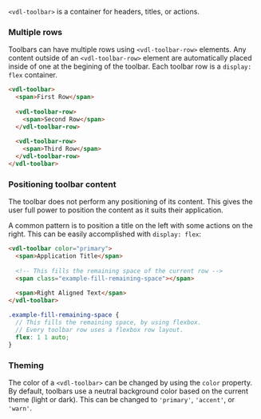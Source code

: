 `<vdl-toolbar>` is a container for headers, titles, or actions.

<!-- example(toolbar-overview) -->

### Multiple rows
Toolbars can have multiple rows using `<vdl-toolbar-row>` elements. Any content outside of an 
`<vdl-toolbar-row>` element are automatically placed inside of one at the begining of the toolbar.
Each toolbar row is a `display: flex` container.

```html
<vdl-toolbar>
  <span>First Row</span>
  
  <vdl-toolbar-row>
    <span>Second Row</span>
  </vdl-toolbar-row>
  
  <vdl-toolbar-row>
    <span>Third Row</span>
  </vdl-toolbar-row>
</vdl-toolbar>
```

### Positioning toolbar content
The toolbar does not perform any positioning of its content. This gives the user full power to 
position the content as it suits their application.

A common pattern is to position a title on the left with some actions on the right. This can be
easily accomplished with `display: flex`:
```html
<vdl-toolbar color="primary">
  <span>Application Title</span>
  
  <!-- This fills the remaining space of the current row -->
  <span class="example-fill-remaining-space"></span>
  
  <span>Right Aligned Text</span>
</vdl-toolbar>
```
```scss
.example-fill-remaining-space {
  // This fills the remaining space, by using flexbox. 
  // Every toolbar row uses a flexbox row layout.
  flex: 1 1 auto;
}
```

### Theming
The color of a `<vdl-toolbar>` can be changed by using the `color` property. By default, toolbars
use a neutral background color based on the current theme (light or dark). This can be changed to 
`'primary'`, `'accent'`, or `'warn'`.  
